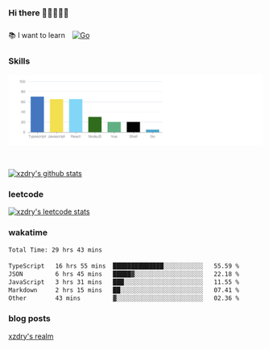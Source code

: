 ### Hi there 👋👋👋👋👋

 :books: I want to learn <a href="https://go.dev/" target="_blank"><img style="margin: 10px" src="https://profilinator.rishav.dev/skills-assets/go-original.svg" alt="Go" height="50" /></a>  

### Skills
![](img/2022-09-05-22-04-20.png)

<br />

[![xzdry's github stats](https://github-readme-stats.vercel.app/api?username=xzdry&count_private=true&show_icons=true&theme=vue)](https://github.com/xzdry)

### leetcode
[![xzdry's leetcode stats](https://leetcard.jacoblin.cool/xzdry-2?theme=light&font=Anek%20Kannada&site=cn)](https://leetcode.cn/u/xzdry-2/)

### wakatime
<!--START_SECTION:waka-->

```text
Total Time: 29 hrs 43 mins

TypeScript   16 hrs 55 mins  ██████████████░░░░░░░░░░░   55.59 %
JSON         6 hrs 45 mins   █████▓░░░░░░░░░░░░░░░░░░░   22.18 %
JavaScript   3 hrs 31 mins   ███░░░░░░░░░░░░░░░░░░░░░░   11.55 %
Markdown     2 hrs 15 mins   ██░░░░░░░░░░░░░░░░░░░░░░░   07.41 %
Other        43 mins         ▓░░░░░░░░░░░░░░░░░░░░░░░░   02.36 %
```

<!--END_SECTION:waka-->

### blog posts
[xzdry's realm](https://www.justdry.net/)
